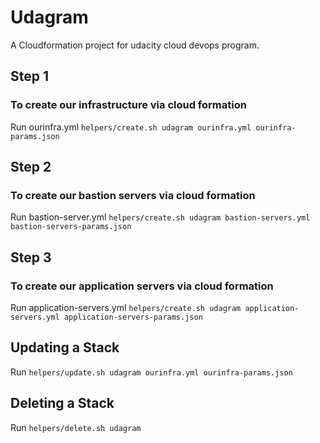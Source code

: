 # Udagram

A Cloudformation project for udacity cloud devops program.

## Step 1

### To create our infrastructure via cloud formation

Run ourinfra.yml
`helpers/create.sh udagram ourinfra.yml ourinfra-params.json`

## Step 2

### To create our bastion servers via cloud formation

Run bastion-server.yml
`helpers/create.sh udagram bastion-servers.yml bastion-servers-params.json`

## Step 3

### To create our application servers via cloud formation

Run application-servers.yml
`helpers/create.sh udagram application-servers.yml application-servers-params.json`

## Updating a Stack

Run `helpers/update.sh udagram ourinfra.yml ourinfra-params.json`

## Deleting a Stack

Run `helpers/delete.sh udagram`
